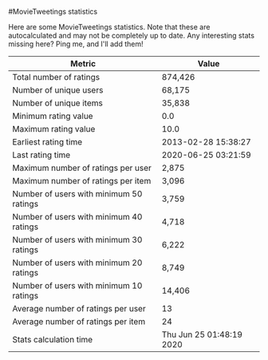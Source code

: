 #MovieTweetings statistics

Here are some MovieTweetings statistics. Note that these are autocalculated and may not be completely up to date. Any interesting stats missing here? Ping me, and I'll add them!

Metric | Value
--- | ---
Total number of ratings                 | 874,426
Number of unique users                  | 68,175
Number of unique items                  | 35,838
Minimum rating value                    | 0.0
Maximum rating value                    | 10.0
Earliest rating time                    | 2013-02-28 15:38:27
Last rating time                        | 2020-06-25 03:21:59
Maximum number of ratings per user      | 2,875
Maximum number of ratings per item      | 3,096
Number of users with minimum 50 ratings | 3,759
Number of users with minimum 40 ratings | 4,718
Number of users with minimum 30 ratings | 6,222
Number of users with minimum 20 ratings | 8,749
Number of users with minimum 10 ratings | 14,406
Average number of ratings per user      | 13
Average number of ratings per item      | 24
Stats calculation time                  | Thu Jun 25 01:48:19 2020

